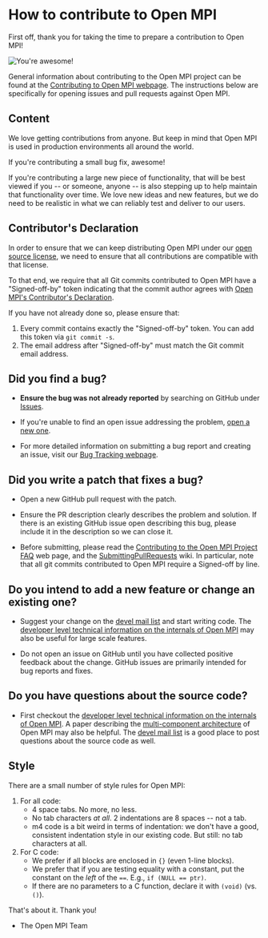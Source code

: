 # How to contribute to Open MPI

First off, thank you for taking the time to prepare a contribution to
Open MPI!

![You're awesome!](https://www.open-mpi.org/images/youre-awesome.jpg)

General information about contributing to the Open MPI project can be found at the [Contributing to Open MPI webpage](https://www.open-mpi.org/community/contribute/).
The instructions below are specifically for opening issues and pull requests against Open MPI.

## Content

We love getting contributions from anyone.  But keep in mind that Open
MPI is used in production environments all around the world.

If you're contributing a small bug fix, awesome!

If you're contributing a large new piece of functionality, that will
be best viewed if you -- or someone, anyone -- is also stepping up to
help maintain that functionality over time.  We love new ideas and new
features, but we do need to be realistic in what we can reliably test
and deliver to our users.

## Contributor's Declaration

In order to ensure that we can keep distributing Open MPI under our
[open source license](LICENSE), we need to ensure that all
contributions are compatible with that license.

To that end, we require that all Git commits contributed to Open MPI
have a "Signed-off-by" token indicating that the commit author agrees
with [Open MPI's Contributor's
Declaration](https://github.com/open-mpi/ompi/wiki/Admistrative-rules#contributors-declaration).

If you have not already done so, please ensure that:

1. Every commit contains exactly the "Signed-off-by" token.  You can
add this token via `git commit -s`.
1. The email address after "Signed-off-by" must match the Git commit
email address.

## **Did you find a bug?**

* **Ensure the bug was not already reported** by searching on GitHub under [Issues](https://github.com/open-mpi/ompi/issues).

* If you're unable to find an open issue addressing the problem, [open a new one](https://github.com/open-mpi/ompi/issues/new).

* For more detailed information on submitting a bug report and creating an issue, visit our [Bug Tracking webpage](https://www.open-mpi.org/community/help/bugs.php).

## **Did you write a patch that fixes a bug?**

* Open a new GitHub pull request with the patch.

* Ensure the PR description clearly describes the problem and solution. If there is an existing GitHub issue open describing this bug, please include it in the description so we can close it.

* Before submitting, please read the [Contributing to the Open MPI Project FAQ](https://www.open-mpi.org/faq/?category=contributing) web page, and the [SubmittingPullRequests](https://github.com/open-mpi/ompi/wiki/SubmittingPullRequests) wiki.  In particular, note that all git commits contributed to Open MPI require a Signed-off by line.

## **Do you intend to add a new feature or change an existing one?**

* Suggest your change on the [devel mail list](https://www.open-mpi.org/community/lists/ompi.php) and start writing code.  The [developer level technical information on the internals of Open MPI](https://www.open-mpi.org/faq/?category=developers) may also be useful for large scale features.

* Do not open an issue on GitHub until you have collected positive feedback about the change. GitHub issues are primarily intended for bug reports and fixes.

## **Do you have questions about the source code?**

* First checkout the [developer level technical information on the internals of Open MPI](https://www.open-mpi.org/faq/?category=developers).  A paper describing the [multi-component architecture](https://www.open-mpi.org/papers/ics-2004/ics-2004.pdf)  of Open MPI may also be helpful.  The [devel mail list](https://www.open-mpi.org/community/lists/ompi.php) is a good place to post questions about the source code as well.

## Style

There are a small number of style rules for Open MPI:

1. For all code:
    * 4 space tabs.  No more, no less.
    * No tab characters *at all*.  2 indentations are 8 spaces -- not a tab.
    * m4 code is a bit weird in terms of indentation: we don't have a
      good, consistent indentation style in our existing code.  But
      still: no tab characters at all.
1. For C code:
    * We prefer if all blocks are enclosed in `{}` (even 1-line
      blocks).
    * We prefer that if you are testing equality with a constant, put
      the constant on the *left* of the `==`.  E.g., `if (NULL ==
      ptr)`.
    * If there are no parameters to a C function, declare it with
      `(void)` (vs. `()`).

That's about it.  Thank you!

- The Open MPI Team

